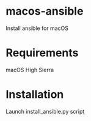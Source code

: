 # macos-ansible
Install ansible for macOS

# Requirements
macOS High Sierra

# Installation
Launch install_ansible.py script
